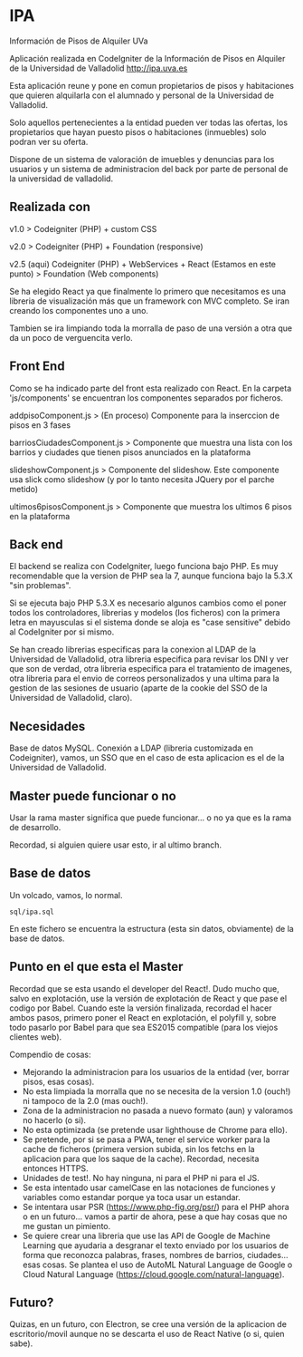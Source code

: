 # IPA
Información de Pisos de Alquiler UVa

Aplicación realizada en CodeIgniter de la Información de Pisos en Alquiler de la Universidad de Valladolid http://ipa.uva.es

Esta aplicación reune y pone en comun propietarios de pisos y habitaciones que quieren alquilarla con el alumnado y personal de la Universidad de Valladolid.

Solo aquellos pertenecientes a la entidad pueden ver todas las ofertas, los propietarios que hayan puesto pisos o habitaciones (inmuebles) solo podran ver su oferta.

Dispone de un sistema de valoración de imuebles y denuncias para los usuarios y un sistema de administracion del back por parte de personal de la universidad de valladolid.

## Realizada con
v1.0 > Codeigniter (PHP) + custom CSS

v2.0 > Codeigniter (PHP) + Foundation (responsive)

v2.5 (aqui) Codeigniter (PHP) + WebServices + React (Estamos en este punto) > Foundation (Web components)

Se ha elegido React ya que finalmente lo primero que necesitamos es una libreria de visualización más que un framework con MVC completo. Se iran creando los componentes uno a uno.

Tambien se ira limpiando toda la morralla de paso de una versión a otra que da un poco de verguencita verlo.

## Front End
Como se ha indicado parte del front esta realizado con React. En la carpeta 'js/components' se encuentran los componentes separados por ficheros.

addpisoComponent.js > (En proceso) Componente para la inserccion de pisos en 3 fases

barriosCiudadesComponent.js > Componente que muestra una lista con los barrios y ciudades que tienen pisos anunciados en la plataforma

slideshowComponent.js > Componente del slideshow. Este componente usa slick como slideshow (y por lo tanto necesita JQuery por el parche metido)

ultimos6pisosComponent.js > Componente que muestra los ultimos 6 pisos en la plataforma

## Back end
El backend se realiza con CodeIgniter, luego funciona bajo PHP. Es muy recomendable que la version de PHP sea la 7, aunque funciona bajo la 5.3.X "sin problemas".

Si se ejecuta bajo PHP 5.3.X es necesario algunos cambios como el poner todos los controladores, librerias y modelos (los ficheros) con la primera letra en mayusculas si el sistema donde se aloja es "case sensitive" debido al CodeIgniter por si mismo.

Se han creado librerias especificas para la conexion al LDAP de la Universidad de Valladolid, otra libreria especifica para revisar los DNI y ver que son de verdad, otra libreria especifica para el tratamiento de imagenes, otra libreria para el envio de correos personalizados y una ultima para la gestion de las sesiones de usuario (aparte de la cookie del SSO de la Universidad de Valladolid, claro).

## Necesidades
Base de datos MySQL.
Conexión a LDAP (libreria customizada en Codeigniter), vamos, un SSO que en el caso de esta aplicacion es el de la Universidad de Valladolid.

## Master puede funcionar o no
Usar la rama master significa que puede funcionar... o no ya que es la rama de desarrollo.

Recordad, si alguien quiere usar esto, ir al ultimo branch.

## Base de datos

Un volcado, vamos, lo normal.

```
sql/ipa.sql
```

En este fichero se encuentra la estructura (esta sin datos, obviamente) de la base de datos.

## Punto en el que esta el Master

Recordad que se esta usando el developer del React!. Dudo mucho que, salvo en explotación, use la versión de explotación de React y que pase el codigo por Babel. Cuando este la versión finalizada, recordad el hacer ambos pasos, primero poner el React en explotación, el polyfill y, sobre todo pasarlo por Babel para que sea ES2015 compatible (para los viejos clientes web).

Compendio de cosas:

- Mejorando la administracion para los usuarios de la entidad (ver, borrar pisos, esas cosas).
- No esta limpiada la morralla que no se necesita de la version 1.0 (ouch!) ni tampoco de la 2.0 (mas ouch!).
- Zona de la administracion no pasada a nuevo formato (aun) y valoramos no hacerlo (o si).
- No esta optimizada (se pretende usar lighthouse de Chrome para ello).
- Se pretende, por si se pasa a PWA, tener el service worker para la cache de ficheros (primera version subida, sin los fetchs en la aplicacion para que los saque de la cache). Recordad, necesita entonces HTTPS.
- Unidades de test!. No hay ninguna, ni para el PHP ni para el JS.
- Se esta intentado usar camelCase en las notaciones de funciones y variables como estandar porque ya toca usar un estandar.
- Se intentara usar PSR (https://www.php-fig.org/psr/) para el PHP ahora o en un futuro... vamos a partir de ahora, pese a que hay cosas que no me gustan un pimiento.
- Se quiere crear una libreria que use las API de Google de Machine Learning que ayudaria a desgranar el texto enviado por los usuarios de forma que reconozca palabras, frases, nombres de barrios, ciudades... esas cosas. Se plantea el uso de AutoML Natural Language de Google o Cloud Natural Language (https://cloud.google.com/natural-language).


## Futuro?

Quizas, en un futuro, con Electron, se cree una versión de la aplicacion de escritorio/movil aunque no se descarta el uso de React Native (o si, quien sabe).
